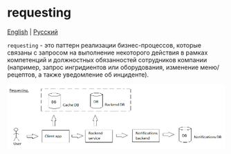 # requesting

[English](requesting.md) | [Русский](requesting.ru.md)

`requesting` - это паттерн реализации бизнес-процессов, которые связаны с запросом на выполнение некоторого действия в рамках компетенций и должностных обязанностей сотрудников компании (например, запрос ингридиентов или оборудования, изменение меню/рецептов, а также уведомление об инциденте). 

![requesting_overall](../img/requesting_overall.png)

